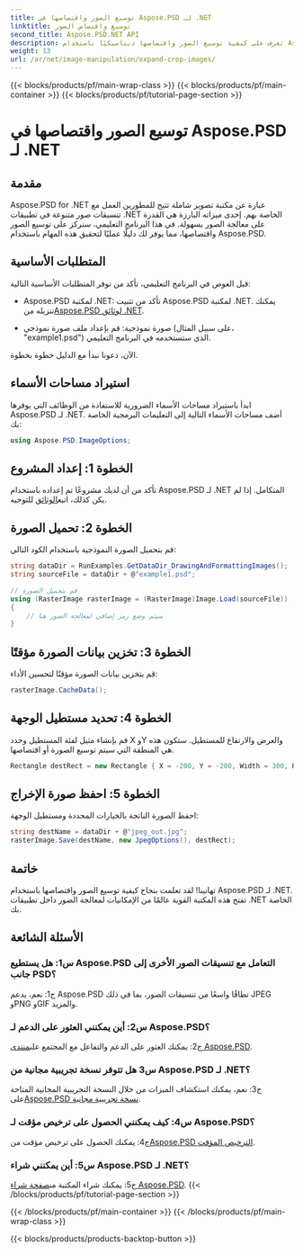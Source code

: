 ```yaml
---
title: توسيع الصور واقتصاصها في Aspose.PSD لـ .NET
linktitle: توسيع واقتصاص الصور
second_title: Aspose.PSD.NET API
description: تعرف على كيفية توسيع الصور واقتصاصها ديناميكيًا باستخدام Aspose.PSD لـ .NET. اتبع دليلنا خطوة بخطوة لمعالجة الصور بسلاسة.
weight: 13
url: /ar/net/image-manipulation/expand-crop-images/
---
```


{{< blocks/products/pf/main-wrap-class >}}
{{< blocks/products/pf/main-container >}}
{{< blocks/products/pf/tutorial-page-section >}}

# توسيع الصور واقتصاصها في Aspose.PSD لـ .NET

## مقدمة

Aspose.PSD for .NET عبارة عن مكتبة تصوير شاملة تتيح للمطورين العمل مع تنسيقات صور متنوعة في تطبيقات .NET الخاصة بهم. إحدى ميزاته البارزة هي القدرة على معالجة الصور بسهولة. في هذا البرنامج التعليمي، سنركز على توسيع الصور واقتصاصها، مما يوفر لك دليلًا عمليًا لتحقيق هذه المهام باستخدام Aspose.PSD.

## المتطلبات الأساسية

قبل الغوص في البرنامج التعليمي، تأكد من توفر المتطلبات الأساسية التالية:

-  Aspose.PSD لمكتبة .NET: تأكد من تثبيت Aspose.PSD لمكتبة .NET. يمكنك تنزيله من[Aspose.PSD لوثائق .NET](https://reference.aspose.com/psd/net/).

- صورة نموذجية: قم بإعداد ملف صورة نموذجي (على سبيل المثال، "example1.psd") الذي ستستخدمه في البرنامج التعليمي.

الآن، دعونا نبدأ مع الدليل خطوة بخطوة.

## استيراد مساحات الأسماء

ابدأ باستيراد مساحات الأسماء الضرورية للاستفادة من الوظائف التي يوفرها Aspose.PSD لـ .NET. أضف مساحات الأسماء التالية إلى التعليمات البرمجية الخاصة بك:

```csharp
using Aspose.PSD.ImageOptions;
```

## الخطوة 1: إعداد المشروع

 تأكد من أن لديك مشروعًا تم إعداده باستخدام Aspose.PSD لـ .NET المتكامل. إذا لم يكن كذلك، اتبع[الوثائق](https://reference.aspose.com/psd/net/) للتوجيه.

## الخطوة 2: تحميل الصورة

قم بتحميل الصورة النموذجية باستخدام الكود التالي:

```csharp
string dataDir = RunExamples.GetDataDir_DrawingAndFormattingImages();
string sourceFile = dataDir + @"example1.psd";

// قم بتحميل الصورة
using (RasterImage rasterImage = (RasterImage)Image.Load(sourceFile))
{
    // سيتم وضع رمز إضافي لمعالجة الصور هنا
}
```

## الخطوة 3: تخزين بيانات الصورة مؤقتًا

قم بتخزين بيانات الصورة مؤقتًا لتحسين الأداء:

```csharp
rasterImage.CacheData();
```

## الخطوة 4: تحديد مستطيل الوجهة

قم بإنشاء مثيل لفئة المستطيل وحدد X وY والعرض والارتفاع للمستطيل. ستكون هذه هي المنطقة التي سيتم توسيع الصورة أو اقتصاصها.

```csharp
Rectangle destRect = new Rectangle { X = -200, Y = -200, Width = 300, Height = 300 };
```

## الخطوة 5: احفظ صورة الإخراج

احفظ الصورة الناتجة بالخيارات المحددة ومستطيل الوجهة:

```csharp
string destName = dataDir + @"jpeg_out.jpg";
rasterImage.Save(destName, new JpegOptions(), destRect);
```

## خاتمة

تهانينا! لقد تعلمت بنجاح كيفية توسيع الصور واقتصاصها باستخدام Aspose.PSD لـ .NET. تفتح هذه المكتبة القوية عالمًا من الإمكانيات لمعالجة الصور داخل تطبيقات .NET الخاصة بك.

## الأسئلة الشائعة

### س1: هل يستطيع Aspose.PSD التعامل مع تنسيقات الصور الأخرى إلى جانب PSD؟

ج1: نعم، يدعم Aspose.PSD نطاقًا واسعًا من تنسيقات الصور، بما في ذلك JPEG وPNG وGIF والمزيد.

### س2: أين يمكنني العثور على الدعم لـ Aspose.PSD؟

 ج2: يمكنك العثور على الدعم والتفاعل مع المجتمع على[منتدى Aspose.PSD](https://forum.aspose.com/c/psd/34).

### س3 هل تتوفر نسخة تجريبية مجانية من Aspose.PSD لـ .NET؟

 ج3: نعم، يمكنك استكشاف الميزات من خلال النسخة التجريبية المجانية المتاحة على[Aspose.PSD نسخة تجريبية مجانية](https://releases.aspose.com/).

### س4: كيف يمكنني الحصول على ترخيص مؤقت لـ Aspose.PSD؟

 ج4: يمكنك الحصول على ترخيص مؤقت من[Aspose.PSD الترخيص المؤقت](https://purchase.aspose.com/temporary-license/).

### س5: أين يمكنني شراء Aspose.PSD لـ .NET؟

 ج5: يمكنك شراء المكتبة من[صفحة شراء Aspose.PSD](https://purchase.aspose.com/buy).
{{< /blocks/products/pf/tutorial-page-section >}}

{{< /blocks/products/pf/main-container >}}
{{< /blocks/products/pf/main-wrap-class >}}

{{< blocks/products/products-backtop-button >}}
